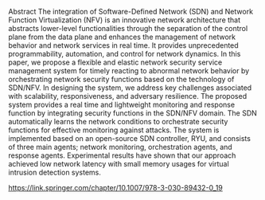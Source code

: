 Abstract
The integration of Software-Defined Network (SDN) and Network Function Virtualization (NFV) is an innovative network architecture that abstracts lower-level functionalities through the separation of the control plane from the data plane and enhances the management of network behavior and network services in real time. It provides unprecedented programmability, automation, and control for network dynamics. In this paper, we propose a flexible and elastic network security service management system for timely reacting to abnormal network behavior by orchestrating network security functions based on the technology of SDN/NFV. In designing the system, we address key challenges associated with scalability, responsiveness, and adversary resilience. The proposed system provides a real time and lightweight monitoring and response function by integrating security functions in the SDN/NFV domain. The SDN automatically learns the network conditions to orchestrate security functions for effective monitoring against attacks. The system is implemented based on an open-source SDN controller, RYU, and consists of three main agents; network monitoring, orchestration agents, and response agents. Experimental results have shown that our approach achieved low network latency with small memory usages for virtual intrusion detection systems.

https://link.springer.com/chapter/10.1007/978-3-030-89432-0_19
